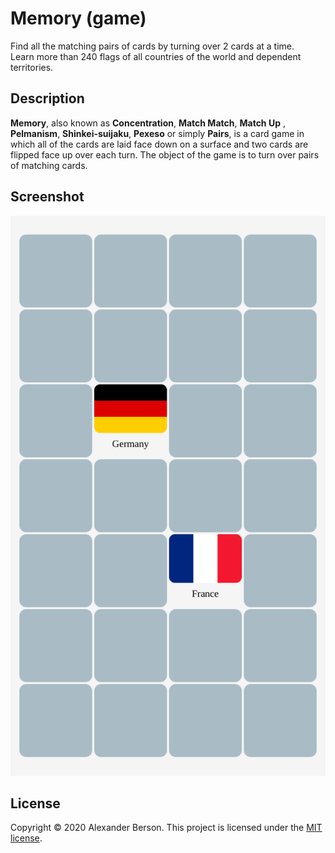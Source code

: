 # Memory (game)

Find all the matching pairs of cards by turning over 2 cards at a time.<br>
Learn more than 240 flags of all countries of the world and dependent territories.<br>

## Description

**Memory**, also known as **Concentration**, **Match Match**, **Match Up** , **Pelmanism**, **Shinkei-suijaku**, **Pexeso** or simply **Pairs**, is a card game in which all of the cards are laid face down on a surface and two cards are flipped face up over each turn. The object of the game is to turn over pairs of matching cards.

## Screenshot

<p align="center">
  <img src="images/screenshot.png" alt="Screenshot">
</p>

## License

Copyright &copy; 2020 Alexander Berson. This project is licensed under the [MIT license](LICENSE.txt "MIT License").